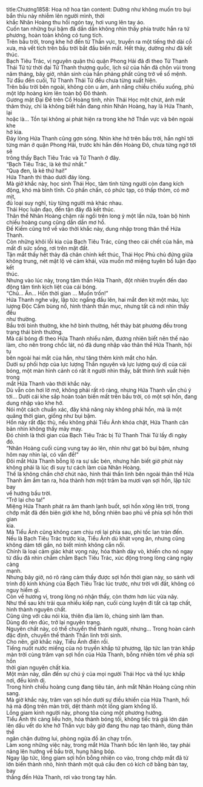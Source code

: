 title:Chương1858: Hoa nở hoa tàn
content:
Dường như không muốn tro bụi bẩn thỉu này nhiễm lên người mình, thời<br>khắc Nhân Hoàng thu hồi ngón tay, hơi vung lên tay áo.<br>Cuốn tan những bụi bặm đã dần dần không nhìn thấy phía trước hắn ra tứ<br>phương, hoàn toàn không có tung tích.<br>Trên bầu trời, trong khe hở đến từ Thần vực, truyền ra một tiếng thở dài cổ<br>xưa, mà vết tích trên bầu trời bắt đầu biến mất. Hết thảy, dường như đã kết thúc.<br>Bạch Tiêu Trác, vị nguyên quận thủ quận Phong Hải đã đi theo Tử Thanh<br>Thái Tử từ thời đại Tử Thanh thượng quốc, lịch sử của hắn đã chôn vùi trong<br>năm tháng, bây giờ, nhân sinh của hắn phảng phất cũng trở về số mệnh.<br>Từ đầu đến cuối, Tử Thanh Thái Tử đều chưa từng xuất hiện.<br>Trên bầu trời bên ngoài, không còn u ám, ánh nắng chiều chiếu xuống, phủ<br>một lớp hoàng kim lên toàn bộ Đô thành.<br>Gương mặt Đại Đế trên Cổ Hoàng tinh, nhìn Thái Học một chút, ánh mắt<br>thâm thúy, chỉ là không biết hắn đang nhìn Nhân Hoàng, hay là Hứa Thanh, lại<br>hoặc là… Tồn tại không ai phát hiện ra trong khe hở Thần vực và bên ngoài khe<br>hở kia.<br>Đáy lòng Hứa Thanh cũng gợn sóng. Nhìn khe hở trên bầu trời, hắn nghĩ tới<br>từng màn ở quận Phong Hải, trước khi hắn đến Hoàng Đô, chưa từng ngờ tới sẽ<br>trông thấy Bạch Tiêu Trác và Tử Thanh ở đây.<br>“Bạch Tiêu Trác, là kẻ thứ nhất.”<br>“Quạ đen, là kẻ thứ hai!”<br>Hứa Thanh thì thào dưới đáy lòng.<br>Mà giờ khắc này, học sinh Thái Học, tâm tình từng người còn đang kích<br>động, khó mà bình tĩnh. Có phấn chấn, có phức tạp, có thấp thỏm, có mờ mịt,<br>đủ loại suy nghĩ, tùy từng người mà khác nhau.<br>Thái Học luận đạo, đến tận đây đã kết thúc.<br>Thân thể Nhân Hoàng chậm rãi ngồi trên long ỷ một lần nữa, toàn bộ hình<br>chiếu hoàng cung cũng dần dần mơ hồ.<br>Đế Kiếm cũng trở về vào thời khắc này, dung nhập trong thân thể Hứa<br>Thanh.<br>Còn những khôi lỗi kia của Bạch Tiêu Trác, cũng theo cái chết của hắn, mà<br>mất đi sức sống, rơi trên mặt đất.<br>Tận mắt thấy hết thảy đã chân chính kết thúc, Thái Học Phủ chủ đứng giữa<br>không trung, nét mặt lộ vẻ cảm khái, vừa muốn mở miệng tuyên bố luận đạo kết<br>thúc.<br>Nhưng vào lúc này, trong tâm thần Hứa Thanh, đột nhiên truyền đến dao<br>động tâm tình kịch liệt của cái bóng.<br>“Chủ… Ăn… Hồn thời gian … Muốn trốn!”<br>Hứa Thanh nghe vậy, lập tức ngẩng đầu lên, hai mắt đen kịt một màu, lực<br>lượng Độc Cấm bùng nổ, hình thành thần mục, nhưng tất cả nơi nhìn thấy đều<br>như thường.<br>Bầu trời bình thường, khe hở bình thường, hết thảy bát phương đều trong<br>trạng thái bình thường.<br>Mà cái bóng đi theo Hứa Thanh nhiều năm, đương nhiên biết nên thế nào<br>làm, cho nên trong chốc lát, nó đã dung nhập vào thân thể Hứa Thanh, hội tụ<br>bên ngoài hai mắt của hắn, như tăng thêm kính mắt cho hắn.<br>Dưới sự phối hợp của lực lượng Thần nguyên và lực lượng quỷ dị của cái<br>bóng, một màn hình cảnh có rất ít người nhìn thấy, bất thình lình xuất hiện trong<br>mắt Hứa Thanh vào thời khắc này.<br>Dù vẫn còn hơi lờ mờ, không phải rất rõ ràng, nhưng Hứa Thanh vẫn chú ý<br>tới… Dưới cái khe sắp hoàn toàn biến mất trên bầu trời, có một sợi hồn, đang<br>dung nhập vào khe hở.<br>Nói một cách chuẩn xác, đây khả năng này không phải hồn, mà là một<br>quãng thời gian, giống như bụi bặm.<br>Hồn này rất đặc thù, nếu không phải Tiểu Ảnh khóa chặt, Hứa Thanh căn<br>bản nhìn không thấy mảy may.<br>Đó chính là thời gian của Bạch Tiêu Trác bị Tử Thanh Thái Tử lấy đi ngày<br>đó.<br>“Nhân Hoàng cuối cùng vung tay áo lên, nhìn như gạt bỏ bụi bặm, nhưng<br>hôm nay nhìn lại, có vấn đề!”<br>Đôi mắt Hứa Thanh bỗng lộ ra sự sắc bén, nhưng hắn biết giờ phút này<br>không phải là lúc đi suy tư cách làm của Nhân Hoàng.<br>Thế là không chần chờ chút nào, hình thái thần linh bên ngoài thân thể Hứa<br>Thanh ầm ầm tan ra, hóa thành hơn một trăm ba mươi vạn sợi hồn, lập tức bay<br>về hướng bầu trời.<br>“Trở lại cho ta!”<br>Miệng Hứa Thanh phát ra âm thanh lạnh buốt, sợi hồn xông lên trời, trong<br>chớp mắt đã đến biên giới khe hở, bỗng nhiên bao phủ về phía sợi hồn thời gian<br>kia.<br>Mà Tiểu Ảnh cũng không cam chịu rơi lại phía sau, phi tốc lan tràn đến.<br>Nếu là Bạch Tiêu Trác trước kia, Tiểu Ảnh dù khát vọng ăn, nhưng cũng<br>không dám tới gần, nó biết mình không cắn nổi.<br>Chính là loại cảm giác khát vọng này, hóa thành dày vò, khiến cho nó ngay<br>từ đầu đã nhìn chằm chằm Bạch Tiêu Trác, xúc động trong lòng càng ngày càng<br>mạnh.<br>Nhưng bây giờ, nó rõ ràng cảm thấy được sợi hồn thời gian này, so sánh với<br>trình độ kinh khủng của Bạch Tiêu Trác lúc trước, như trời với đất, không có<br>nguy hiểm gì.<br>Còn về hương vị, trong lòng nó nhận thấy, còn thơm hơn lúc vừa nãy.<br>Như thể sau khi trải qua nhiều kiếp nạn, cuối cùng luyện đi tất cả tạp chất,<br>hình thành nguyên chất.<br>Cũng ứng với câu nói kia, thiên địa làm lò, chúng sinh làm than.<br>Dùng đó rèn đúc, trở lại nguyên trạng.<br>Nguyên chất này, có thể chuyển thế thành người, nhưng… Trong hoàn cảnh<br>đặc định, chuyển thế thành Thần linh trời sinh.<br>Cho nên, giờ khắc này, Tiểu Ảnh điên rồi.<br>Tiếng nuốt nước miếng của nó truyền khắp tứ phương, lập tức lan tràn khắp<br>màn trời cùng trăm vạn sợi hồn của Hứa Thanh, bỗng nhiên tóm về phía sợi hồn<br>thời gian nguyên chất kia.<br>Một màn này, dẫn đến sự chú ý của mọi người Thái Học và thế lực khắp<br>nơi, đều kinh dị.<br>Trong hình chiếu hoàng cung đang tiêu tán, ánh mắt Nhân Hoàng cũng nhìn<br>sang.<br>Mà giờ khắc này, trăm vạn sợi hồn dưới sự điều khiển của Hứa Thanh, hối<br>hả mà động trên màn trời, dệt thành một lồng giam khổng lồ.<br>Lồng giam kinh người này, phong tỏa cùng một phương hướng.<br>Tiểu Ảnh thì càng liều hơn, hóa thành bóng tối, không tiếc trả giá lớn dán<br>lên dấu vết do khe hở Thần vực bây giờ đang thu nạp tạo thành, dùng thân thể<br>ngăn chặn đường lui, phòng ngừa đồ ăn chạy trốn.<br>Làm xong những việc này, trong mắt Hứa Thanh bốc lên lạnh lẽo, tay phải<br>nâng lên hướng về bầu trời, hung hăng bóp.<br>Ngay lập tức, lồng giam sợi hồn bỗng nhiên co vào, trong chớp mắt đã từ<br>lớn biến thành nhỏ, hình thành một quả cầu đen có kích cỡ bằng bàn tay, bay<br>thẳng đến Hứa Thanh, rơi vào trong tay hắn.